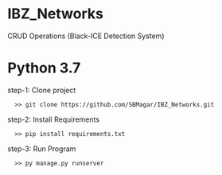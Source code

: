 # IBZ_Networks
CRUD Operations (Black-ICE Detection System)

# Python 3.7

step-1: Clone project

      >> git clone https://github.com/SBMagar/IBZ_Networks.git

step-2: Install Requirements

      >> pip install requirements.txt

step-3: Run Program

      >> py manage.py runserver
